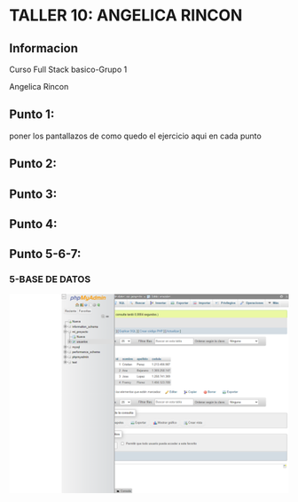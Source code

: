 <h1>TALLER 10: ANGELICA RINCON</h1>

<h2>Informacion</h2>
<p>Curso Full Stack basico-Grupo 1</p>
<p>Angelica Rincon</p>

<h2>Punto 1: </h2> poner los pantallazos de como quedo el ejercicio aqui en cada punto
<h2>Punto 2: </h2>

<h2>Punto 3: </h2>

<h2>Punto 4: </h2>

<h2>Punto 5-6-7: </h2>
<h3>5-BASE DE DATOS</h3>
<img src="./public/images/pantallazo-base-de-datos.png" alt="mysql">